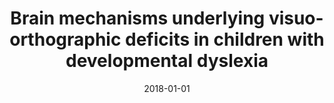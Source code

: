 ---
title: "Brain mechanisms underlying visuo-orthographic deficits in children with developmental dyslexia"
collection: publications
category: manuscripts
permalink: /publication/2018-visuo-orthographic-deficits-dyslexia/
date: 2018-01-01
venue: "Frontiers in Human Neuroscience"
excerpt: "Multiple hypotheses have been proposed to explain the reading difficulty caused by developmental dyslexia (DD). The current study examined visuo-orthographic processing in children with dyslexia to determine whether orthographic deficits are explainable based solely on visual deficits. "
paperurl: "https://pubmed.ncbi.nlm.nih.gov/30574080/"
citation: 'Cao F, Yan X, Spray GJ, Liu Y, Deng Y. Brain Mechanisms Underlying Visuo-Orthographic Deficits in Children With Developmental Dyslexia. Front Hum Neurosci. 2018 Dec 6;12:490. doi: 10.3389/fnhum.2018.00490. PMID: 30574080; PMCID: PMC6291466.'
---